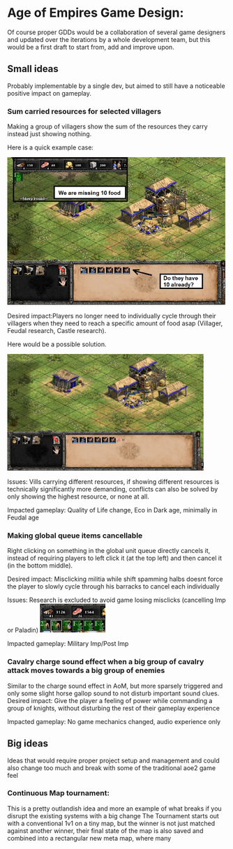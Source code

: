  
# Age of Empires Game Design: 
Of course proper GDDs would be a collaboration of several game designers and updated over the iterations by a whole development team, but this would be a first draft to start from, add and improve upon. 
 
## Small ideas
Probably implementable by a single dev, but aimed to still have a noticeable positive impact on gameplay.

### Sum carried resources for selected villagers
Making a group of villagers show the sum of the resources they carry instead just showing nothing.  

Here is a quick example case:

<img src="/AoE/SumRes/Problem_statement.jpg" alt="Problem_statement" width="500"/> 



Desired impact:Players no longer need to individually cycle through their villagers when they need to reach a specific amount of food asap (Villager, Feudal research, Castle research). 

Here would be a possible solution.

<img src="/AoE/SumRes/Possible_solution.jpg" alt="possible_solution" width="450"/> 

Issues: Vills carrying different resources, if showing different resources is technically significantly more demanding, conflicts can also be solved by only showing the highest resource, or none at all. 

Impacted gameplay:  Quality of Life change, Eco in Dark age, minimally in Feudal age 

### Making global queue items cancellable
Right clicking on something in the global unit queue directly cancels it, instead of requiring players to left click it (at the top left) and then cancel it (in the bottom middle).

Desired impact: Misclicking militia while shift spamming halbs doesnt force the player to slowly cycle through his barracks to cancel each individually

Issues: Research is excluded to avoid game losing misclicks (cancelling Imp or Paladin)
<img src="/AoE/SumRes/Issue.jpg" alt="Issue" width="150"/> 

Impacted gameplay: Military Imp/Post Imp

### Cavalry charge sound effect when a big group of cavalry attack moves towards a big group of enemies
Similar to the charge sound effect in AoM, but more sparsely triggered and only some slight horse gallop sound to not disturb important sound clues.
Desired impact: Give the player a feeling of power while commanding a group of knights, without disturbing the rest of their gameplay experience

Impacted gameplay: No game mechanics changed, audio experience only 

## Big ideas
Ideas that would require proper project setup and management and could also change too much and break with some of the traditional aoe2 game feel

### Continuous Map tournament: 
This is a pretty outlandish idea and more an example of what breaks if you disrupt the existing systems with a big change
The Tournament starts out with a conventional 1v1 on a tiny map, but the winner is not just matched against another winner, their final state of the map is also saved and combined into a rectangular new meta map, where many  



 